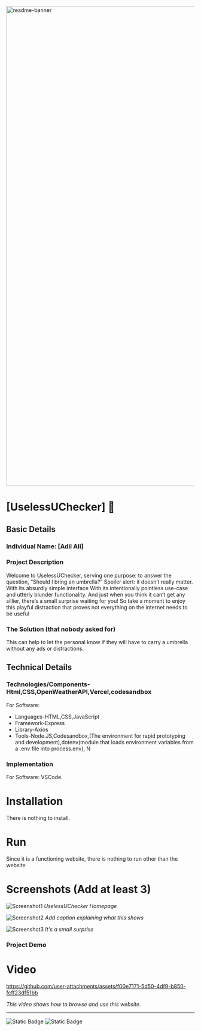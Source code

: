 <img width="1280" alt="readme-banner" src="https://github.com/user-attachments/assets/b650f3db-a315-43ee-b2f0-1dbfd1d89810">

# [UselessUChecker] 🎯


## Basic Details
### Individual Name: [Adil Ali]

### Project Description
Welcome to UselessUChecker, serving one purpose: to answer the question, “Should I bring an umbrella?” Spoiler alert: it doesn’t really matter. With its absurdly simple interface  With its intentionally pointless use-case and utterly blunder functionality. And just when you think it can’t get any sillier, there’s a small surprise waiting for you! So take a moment to enjoy this playful distraction that proves not everything on the internet needs to be useful


### The Solution (that nobody asked for)
This can help to let the personal know if they will have to carry a umbrella without any ads or distractions.

## Technical Details
### Technologies/Components-Html,CSS,OpenWeatherAPI,Vercel,codesandbox
For Software:
- Languages-HTML,CSS,JavaScript
- Framework-Express
- Library-Axios
- Tools-Node.JS,Codesandbox,(The environment for rapid prototyping and development),dotenv(module that loads environment variables from a .env file into process.env), N

### Implementation
For Software: VSCode.
# Installation
There is nothing to install.
# Run
Since it is a functioning website, there is nothing to run other than the website


# Screenshots (Add at least 3)
![Screenshot1](![photo_6138479547524432508_w](https://github.com/user-attachments/assets/bdf57b00-5341-49ea-8efc-d9c706a837c3)
)
*UselessUChecker Homepage*

![Screenshot2](![photo_6138479547524432506_w](https://github.com/user-attachments/assets/89448819-10b3-403f-ad67-f58ff8ba8e58)
)
*Add caption explaining what this shows*

![Screenshot3](![photo_6138479547524432509_w](https://github.com/user-attachments/assets/03114c04-8ca2-4353-acc8-8938d03c786d)
)
*It's a small surprise*


### Project Demo
# Video


https://github.com/user-attachments/assets/f00e7171-5d50-4df9-b850-fcff23df51bb


*This video shows how to browse and use this website.*


---


![Static Badge](https://img.shields.io/badge/TinkerHub-24?color=%23000000&link=https%3A%2F%2Fwww.tinkerhub.org%2F)
![Static Badge](https://img.shields.io/badge/UselessProject--24-24?link=https%3A%2F%2Fwww.tinkerhub.org%2Fevents%2FQ2Q1TQKX6Q%2FUseless%2520Projects)
